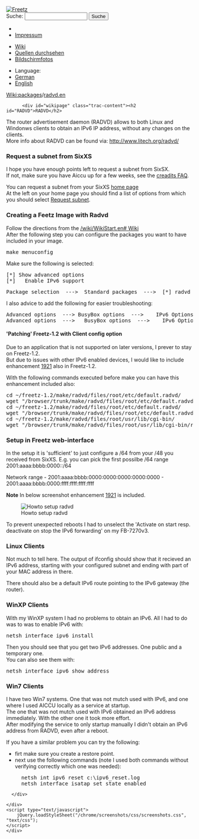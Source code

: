 <!DOCTYPE html PUBLIC "-//W3C//DTD XHTML 1.0 Strict//EN" "http://www.w3.org/TR/xhtml1/DTD/xhtml1-strict.dtd">
<html xmlns="http://www.w3.org/1999/xhtml">

  <head>
    <title>
      packages/radvd.en – Freetz
    </title>
      <meta http-equiv="Content-Type" content="text/html; charset=UTF-8" />
      <meta http-equiv="X-UA-Compatible" content="IE=edge" />
    <!--[if IE]><script type="text/javascript">
      if (/^#__msie303:/.test(window.location.hash))
        window.location.replace(window.location.hash.replace(/^#__msie303:/, '#'));
    </script><![endif]-->
        <link rel="search" href="/search" />
        <link rel="help" href="../TracGuide.html" />
        <link rel="alternate" href="radvd.en%3Fformat=txt" type="text/x-trac-wiki" title="Reiner Text" />
        <link rel="up" href="../packages.html" title="Übergeordnete Wiki-Seite anzeigen" />
        <link rel="start" href="/wiki" />
        <link rel="stylesheet" href="../../chrome/common/css/trac.css" type="text/css" /><link rel="stylesheet" href="../../chrome/common/css/wiki.css" type="text/css" /><link rel="stylesheet" href="../../chrome/wikiextras/css/phrases.css" type="text/css" /><link rel="stylesheet" href="../../chrome/wikiextras/css/boxes.css" type="text/css" /><link rel="stylesheet" href="../../chrome/wikiextras/css/boxes-300.css" type="text/css" /><link rel="stylesheet" href="../../chrome/wikiextras/css/boxes-narrow-toc.css" type="text/css" /><link rel="stylesheet" href="../../wikicss.css" type="text/css" /><link rel="stylesheet" href="../../chrome/tags/css/tractags.css" type="text/css" /><link rel="stylesheet" href="../../chrome/wikinegotiator/css/langmenu-ctxnav.css" type="text/css" />
        <link rel="shortcut icon" href="/favicon.ico" type="image/x-icon" />
        <link rel="icon" href="/favicon.ico" type="image/x-icon" />
      <link type="application/opensearchdescription+xml" rel="search" href="/search/opensearch" title="Freetz durchsuchen" />
      <script type="text/javascript" charset="utf-8" src="../../chrome/common/js/jquery.js"></script>
      <script type="text/javascript" charset="utf-8" src="../../chrome/common/js/babel.js"></script>
      <script type="text/javascript" charset="utf-8" src="../../chrome/common/js/messages/de.js"></script>
      <script type="text/javascript" charset="utf-8" src="../../chrome/common/js/trac.js"></script>
      <script type="text/javascript" charset="utf-8" src="../../chrome/common/js/search.js"></script>
      <script type="text/javascript" charset="utf-8" src="../../chrome/common/js/folding.js"></script>
    <script type="text/javascript">
      jQuery(document).ready(function($) {
        $("#content").find("h1,h2,h3,h4,h5,h6").addAnchor(_("Link to this section"));
        $("#content").find(".wikianchor").each(function() {
          $(this).addAnchor(babel.format(_("Link to #%(id)s"), {id: $(this).attr('id')}));
        });
        $(".foldable").enableFolding(true, true);
      });
    </script>
  </head>
  <body>
    <div id="banner">
      <div id="header">
        <a id="logo" href="/wiki"><img src="../../chrome/common/freetz_motd.png" alt="Freetz" /></a>
      </div>
      <form id="search" action="https://www.google.com/search" method="get" onsubmit="; this.elements.namedItem('q').value = this.elements.namedItem('oq').value + ' site:freetz.github.io'">
        <div>
          <label for="proj-search">Suche:</label>
          <input type="text" id="proj-search" name="oq" size="18" value="" />
          <input type="hidden" name="q" value="" />
          <input type="submit" value="Suche" />
        </div>
      </form>
      <div id="metanav" class="nav">
    <ul>
      <li class="first"><li class="last"><a href="../Impressum.html">Impressum</a></li>
    </ul>
  </div>
    </div>
    <div id="mainnav" class="nav">
    <ul>
      <li class="first active"><a href="/wiki">Wiki</a></li><li><a href="https://github.com/Freetz-NG/freetz-ng/commits/master">Quellen durchsehen</a></li><li class="last"><a href="/screenshots">Bildschirmfotos</a></li>
    </ul>
  </div>
    <div id="langmenu"><ul><li class="first"><span title="Select a language of wiki content">Language:</span></li><li class=""><a class="" href="radvd.html" title="">German</a></li><li class=" active last"><a class="selected" href="radvd.en.html" title="selected and displaying language">English</a></li></ul></div><p /><div id="main">
      <div id="pagepath" class="noprint">
  <a class="pathentry first" title="Zeige WikiStart an" href="/wiki">Wiki:</a><a class="pathentry" href="../packages.html" title="Zeige packages an">packages</a><span class="pathentry sep">/</span><a class="pathentry" href="radvd.en.html" title="Zeige packages/radvd.en an">radvd.en</a>
</div>
    <div id="content" class="wiki">
      <div class="wikipage searchable">

          <div id="wikipage" class="trac-content"><h2 id="RADVD">RADVD</h2>
<p>
The router advertisement daemon (RADVD) allows to both Linux and Windonws clients to obtain an IPv6 IP address, without any changes on the clients.<br />
More info about RADVD can be found via: <a class="ext-link" href="http://www.litech.org/radvd/"><span class="icon">​</span>http://www.litech.org/radvd/</a>
</p>
<h3 id="RequestasubnetfromSixXS">Request a subnet from SixXS</h3>
<p>
I hope you have enough points left to request a subnet from SixSX.<br />
If not, make sure you have Aiccu up for a few weeks, see the <a class="ext-link" href="http://www.sixxs.net/faq/account/?faq=credits"><span class="icon">​</span>creadits FAQ</a>.
</p>
<p>
You can request a subnet from your SixXS <a class="ext-link" href="https://www.sixxs.net/home/"><span class="icon">​</span>home page</a> <br /> At the left on your home page you should find a list of options from which you should select <a class="ext-link" href="https://www.sixxs.net/home/requestsubnet/"><span class="icon">​</span>Request subnet</a>.
</p>
<h3 id="CreatingaFeetzImagewithRadvd">Creating a Feetz Image with Radvd</h3>
<p>
Follow the directions from the <a href="../index.en.html# Wiki">/wiki/WikiStart.en# Wiki</a> <br />
After the following step you can configure the packages you want to have included in your image.
</p>
<pre class="wiki">make menuconfig
</pre><p>
Make sure the following is selected:
</p>
<pre class="wiki">[*] Show advanced options
[*]   Enable IPv6 support
</pre><pre class="wiki">Package selection  ---&gt;	Standard packages  ---&gt;	[*] radvd (router advertisement daemon)
</pre><p>
I also advice to add the following for easier troubleshooting:
</p>
<pre class="wiki">Advanced options  ---&gt;	BusyBox options  ---&gt;	IPv6 Options  ---&gt;	[*] ping6 command
Advanced options  ---&gt;	BusyBox options  ---&gt;	IPv6 Options  ---&gt;	[*] traceroute6 command
</pre><h4 id="PatchingFreetz-1.2withClientconfigoption">'Patching' Freetz-1.2 with Client config option</h4>
<p>
Due to an application that is not supported on later versions, I prever to stay on Freetz-1.2. <br />
But due to issues with other IPv6 enabled devices, I would like to include enhancement <a href="/ticket/1921">1921</a> also in Freetz-1.2. <br />
</p>
<p>
With the following commands executed before make you can have this enhancement included also:
</p>
<pre class="wiki">cd ~/freetz-1.2/make/radvd/files/root/etc/default.radvd/
wget "/browser/trunk/make/radvd/files/root/etc/default.radvd/radvd.cfg?rev=9419&amp;format=txt" -O radvd.cfg
cd ~/freetz-1.2/make/radvd/files/root/etc/default.radvd/
wget "/browser/trunk/make/radvd/files/root/etc/default.radvd/radvd_conf?rev=9453&amp;format=txt" -O radvd_conf
cd ~/freetz-1.2/make/radvd/files/root/usr/lib/cgi-bin/
wget "/browser/trunk/make/radvd/files/root/usr/lib/cgi-bin/radvd.cgi?rev=9444&amp;format=txt" -O radvd.cgi
</pre><h3 id="SetupinFreetzweb-interface">Setup in Freetz web-interface</h3>
<p>
In the setup it is 'sufficient' to just configure a /64 from your /48 you received from SixXS.
E.g. you can pick the first possilbe /64 range 2001:aaaa:bbbb:0000::/64
</p>
<p>
Network range - 2001:aaaa:bbbb:0000:0000:0000:0000:0000 - 2001:aaaa:bbbb:0000:ffff:ffff:ffff:ffff
</p>
<p>
<strong>Note</strong> In below screenshot enhancement <a href="/ticket/1921">1921</a> is included.
<figure><img src="/freetz-ng/screenshots/236.jpg" alt="Howto setup radvd" /><figcaption>Howto setup radvd</figcaption></figure>
</p>
<p>
To prevent unexpected reboots I had to unselect the 'Activate on start resp. deactivate on stop the IPv6 forwarding' on my FB-7270v3.<br />
</p>
<h3 id="LinuxClients">Linux Clients</h3>
<p>
Not much to tell here.
The output of ifconfig should show that it recieved an IPv6 address, starting with your configured subnet and ending with part of your MAC address in there.
</p>
<p>
There should also be a default IPv6 route pointing to the IPv6 gateway (the router).
</p>
<h3 id="WinXPClients">WinXP Clients</h3>
<p>
With my WinXP system I had no problems to obtain an IPv6. All I had to do was to was to enable IPv6 with:<br />
</p>
<pre class="wiki">netsh interface ipv6 install
</pre><p>
Then you should see that you get two IPv6 addresses. One public and a temporary one.<br />
You can also see them with:<br />
</p>
<pre class="wiki">netsh interface ipv6 show address
</pre><h3 id="Win7Clients">Win7 Clients</h3>
<p>
I have two Win7 systems. One that was not mutch used with IPv6, and one where I used AICCU locally as a service at startup.<br />
The one that was not mutch used with IPv6 obtained an IPv6 address immediately. With the other one it took more effort.<br />
After modifying the service to only startup manually I didn't obtain an IPv6 address from RADVD, even after a reboot.<br />
</p>
<p>
If you have a similar problem you can try the following:<br />
</p>
<ul><li>firt make sure you create a restore point.<br />
</li><li>next use the following commands (note I used both commands without verifying correctly which one was needed):<br />
<pre class="wiki">  netsh int ipv6 reset c:\ipv6_reset.log
  netsh interface isatap set state enabled
</pre></li></ul></div>

      </div>

    </div>
    <script type="text/javascript">
        jQuery.loadStyleSheet("/chrome/screenshots/css/screenshots.css", "text/css");
    </script>
    </div>
  </body>
</html>
